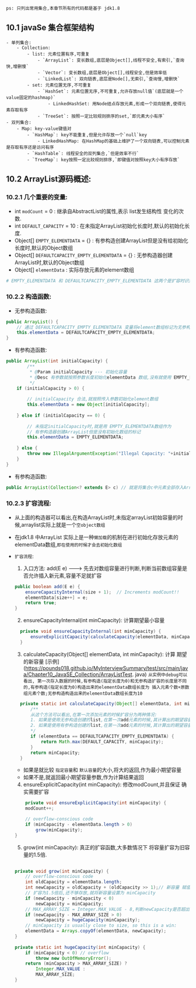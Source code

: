 `ps: 只列出常用集合,本章节所有的代码都是基于 jdk1.8`
## 10.1 javaSe 集合框架结构

    - 单列集合:
        - Collection:
            - list: 元素位置有序,可重复
                - `ArrayList`: 变长数组,底层是Object[],线程不安全,有索引,`查询快,增删慢`
                - `Vector`: 变长数组,底层是Object[],线程安全,但是效率低
                - `LinkedList`: 双向链表,底层是Node[],无索引,`查询慢,增删快`
            - set: 元素位置无序,不可重复
                - `HashSet`: 元素位置无序,不可重复,允许存放null值`(底层就是一个value固定的hashmap)`
                    - LinkedHashSet: 用Node结点存放元素,形成一个双向链表,使得元素存取有序
                - `TreeSet`: 按照一定比较规则排序的set,`即元素大小有序`
    - 双列集合:
        - Map: key-value键值对
            - `HashMap`: key不能重复,但是允许存放一个`null`key
                - LinkedHashMap: 在HashMap的基础上维护了一个双向链表,可以控制元素是存取有序还是访问有序
            - `HashTable`: 线程安全的双列集合,`但是效率不行`
            - `TreeMap`: key按照一定比较规则排序,`即键值对按照key大小有序存放`
      
## 10.2 ArrayList源码概述:

### 10.2.1 几个重要的变量:

- int `modCount` = 0 : 继承自AbstractList的属性,表示 list发生结构性 变化的次数.
- int `DEFAULT_CAPACITY` = 10 : 在未指定ArrayList初始化长度时,默认的初始化长度.
- Object[] `EMPTY_ELEMENTDATA` = {} : 有参构造创建ArrayList但是没有给初始化长度时,默认的Object数组
- Object[] `DEFAULTCAPACITY_EMPTY_ELEMENTDATA` = {} : 无参构造器创建ArrayList时,默认的Object数组
- Object[] `elementData` : 实际存放元素的element数组
```yaml
# EMPTY_ELEMENTDATA 和 DEFAULTCAPACITY_EMPTY_ELEMENTDATA 这两个是扩容时识别ArrayList是由什么构造器创建的
```

### 10.2.2 构造函数:

- 无参构造函数:
```java
public ArrayList() {
    // 通过 DEFAULTCAPACITY_EMPTY_ELEMENTDATA 变量将element数组标记为无参构造器创建
    this.elementData = DEFAULTCAPACITY_EMPTY_ELEMENTDATA;
}
```
- 有参构造函数:
```java
public ArrayList(int initialCapacity) {
        /**
         * @Param initialCapacity --- 初始化容量
         * @Desc 有参数就按照参数长度初始化elementData 数组,没有就使用 EMPTY_ELEMENTDATA初始化
         */
    if (initialCapacity > 0) {
        
        // initialCapacity 合法,就按照传入参数初始化element数组
        this.elementData = new Object[initialCapacity];
    
    } else if (initialCapacity == 0) {
        
        // 未指定initialCapacity时,就是用 EMPTY_ELEMENTDATA数组作为 
        // 有参构造器创建ArrayList但是没有初始化数组的标记
        this.elementData = EMPTY_ELEMENTDATA;
    
    } else {
        throw new IllegalArgumentException("Illegal Capacity: "+initialCapacity);
    }
}
```
- 有参构造函数:
```java
public ArrayList(Collection<? extends E> c) // 就是将集合c中元素全部存入ArrayList中,不是本章节关注的重点
```

### 10.2.3 扩容流程:

- 从上面的构造器可以看出,在构造ArrayList时,未指定arrayList初始容量的时候,arraylist实际上就是一个`空object数组`
- 在jdk1.8 中ArrayList 实际上是一种`懒加载`的机制在进行初始化存放元素的elementData数组,`即在使用的时候才会去初始化数组`
- `扩容流程`:
    1. 入口方法: add(E e) ---> 先去对数组容量进行判断,判断当前数组容量是否允许插入新元素,容量不足就扩容
  ```java
  public boolean add(E e) {
      ensureCapacityInternal(size + 1);  // Increments modCount!!
      elementData[size++] = e;
      return true;
  }
  ```
    
    2. ensureCapacityInternal(int minCapacity): 计算期望最小容量
  ```java
    private void ensureCapacityInternal(int minCapacity) {
        ensureExplicitCapacity(calculateCapacity(elementData, minCapacity));
    }
  ```
    
    3. calculateCapacity(Object[] elementData, int minCapacity): 计算 期望的新容量
    [示例](https://pounds018.github.io/MyInterviewSummary/test/src/main/java/Chapter10_JavaSE_Collection/ArrayListTest.
       java) `从实例中debug可以看出,
       第一次存入数据的时候,有参构造(指定长度为0)和无参构造扩容的长度是不同的,有参构造(指定长度为0)构造出来的elementData数组长度为
       插入元素个数+原数组元素个数;无参构造构造出来的elementData数组长度为10`
  ```java
    private static int calculateCapacity(Object[] elementData, int minCapacity) {
        /**
        从这个方法可以看出,在第一次添加元素的时候扩容分为两种情况:
        1. 如果是使用无参构造创建的list,在第一次add元素的时候,其计算出的期望容量为 默认初始化长度(10)和最小容量二者之间的最大值.
        2. 如果是使用有参构造创建的list,在第一次add元素的时候,其计算出的期望容量为 最小容量.
        */
        if (elementData == DEFAULTCAPACITY_EMPTY_ELEMENTDATA) {
            return Math.max(DEFAULT_CAPACITY, minCapacity);
        }
        return minCapacity;
    }
   ```
    - 如果是就比较 `指定容量`和 `默认容量`的大小,将大的返回,作为最小期望容量
    - 如果不是,就返回最小期望容量参数,作为计算结果返回
    
    4. ensureExplicitCapacity(int minCapacity): 修改modCount,并且保证 确实需要扩容
    ```java
        private void ensureExplicitCapacity(int minCapacity) {
        modCount++;

        // overflow-conscious code
        if (minCapacity - elementData.length > 0)
            grow(minCapacity);
    }
    ```
  
    5. grow(int minCapacity): 真正的扩容函数,大多数情况下 将容量扩容为旧容量的1.5倍.
    ```java
        
    private void grow(int minCapacity) {
        // overflow-conscious code
        int oldCapacity = elementData.length;
        int newCapacity = oldCapacity + (oldCapacity >> 1);// 新容量 赋值 为旧容量的1.5倍
        // 扩容为1.5倍后,还不够存放,就将新容量设置为 minCapacity
        if (newCapacity - minCapacity < 0)
            newCapacity = minCapacity;
        // MAX_ARRAY_SIZE = Integer.MAX_VALUE - 8,判断newCapacity是否超出容量上限
        if (newCapacity - MAX_ARRAY_SIZE > 0)
            newCapacity = hugeCapacity(minCapacity);
        // minCapacity is usually close to size, so this is a win:
        elementData = Arrays.copyOf(elementData, newCapacity);
    }
      
    private static int hugeCapacity(int minCapacity) {
        if (minCapacity < 0) // overflow
            throw new OutOfMemoryError();
        return (minCapacity > MAX_ARRAY_SIZE) ?
            Integer.MAX_VALUE :
            MAX_ARRAY_SIZE;
    }  
    ```